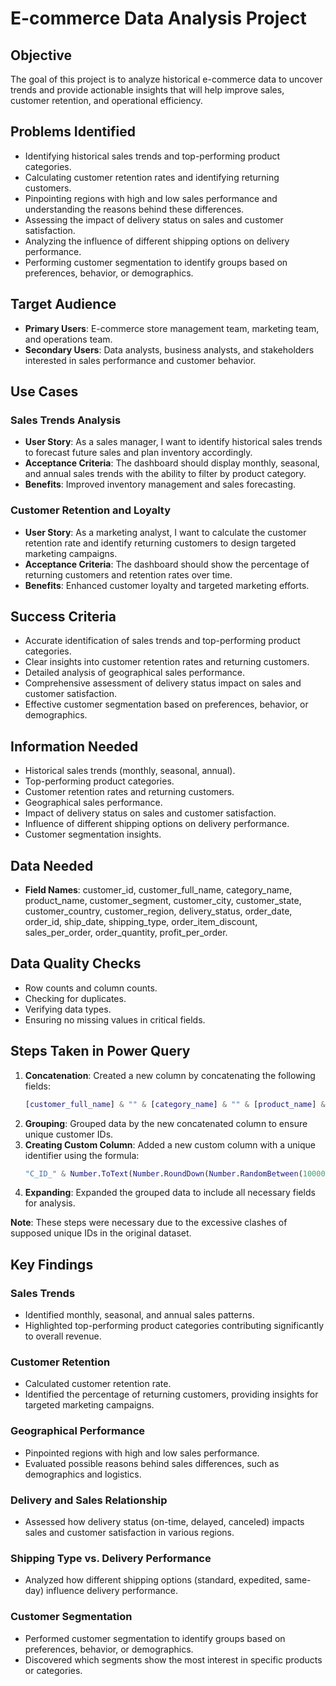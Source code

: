 # E-commerce Data Analysis Project

## Objective
The goal of this project is to analyze historical e-commerce data to uncover trends and provide actionable insights that will help improve sales, customer retention, and operational efficiency.

## Problems Identified
- Identifying historical sales trends and top-performing product categories.
- Calculating customer retention rates and identifying returning customers.
- Pinpointing regions with high and low sales performance and understanding the reasons behind these differences.
- Assessing the impact of delivery status on sales and customer satisfaction.
- Analyzing the influence of different shipping options on delivery performance.
- Performing customer segmentation to identify groups based on preferences, behavior, or demographics.

## Target Audience
- **Primary Users**: E-commerce store management team, marketing team, and operations team.
- **Secondary Users**: Data analysts, business analysts, and stakeholders interested in sales performance and customer behavior.

## Use Cases
### Sales Trends Analysis
- **User Story**: As a sales manager, I want to identify historical sales trends to forecast future sales and plan inventory accordingly.
- **Acceptance Criteria**: The dashboard should display monthly, seasonal, and annual sales trends with the ability to filter by product category.
- **Benefits**: Improved inventory management and sales forecasting.

### Customer Retention and Loyalty
- **User Story**: As a marketing analyst, I want to calculate the customer retention rate and identify returning customers to design targeted marketing campaigns.
- **Acceptance Criteria**: The dashboard should show the percentage of returning customers and retention rates over time.
- **Benefits**: Enhanced customer loyalty and targeted marketing efforts.

## Success Criteria
- Accurate identification of sales trends and top-performing product categories.
- Clear insights into customer retention rates and returning customers.
- Detailed analysis of geographical sales performance.
- Comprehensive assessment of delivery status impact on sales and customer satisfaction.
- Effective customer segmentation based on preferences, behavior, or demographics.

## Information Needed
- Historical sales trends (monthly, seasonal, annual).
- Top-performing product categories.
- Customer retention rates and returning customers.
- Geographical sales performance.
- Impact of delivery status on sales and customer satisfaction.
- Influence of different shipping options on delivery performance.
- Customer segmentation insights.

## Data Needed
- **Field Names**: customer_id, customer_full_name, category_name, product_name, customer_segment, customer_city, customer_state, customer_country, customer_region, delivery_status, order_date, order_id, ship_date, shipping_type, order_item_discount, sales_per_order, order_quantity, profit_per_order.

## Data Quality Checks
- Row counts and column counts.
- Checking for duplicates.
- Verifying data types.
- Ensuring no missing values in critical fields.

## Steps Taken in Power Query
1. **Concatenation**: Created a new column by concatenating the following fields:
   ```m
   [customer_full_name] & "" & [category_name] & "" & [product_name] & "" & [customer_segment] & "" & [customer_city] & "_" & [customer_state]
   ```
2. **Grouping**: Grouped data by the new concatenated column to ensure unique customer IDs.
3. **Creating Custom Column**: Added a new custom column with a unique identifier using the formula:
   ```m
   "C_ID_" & Number.ToText(Number.RoundDown(Number.RandomBetween(100000, 999999)))
   ```
4. **Expanding**: Expanded the grouped data to include all necessary fields for analysis.

**Note**: These steps were necessary due to the excessive clashes of supposed unique IDs in the original dataset.

## Key Findings
### Sales Trends
- Identified monthly, seasonal, and annual sales patterns.
- Highlighted top-performing product categories contributing significantly to overall revenue.

### Customer Retention
- Calculated customer retention rate.
- Identified the percentage of returning customers, providing insights for targeted marketing campaigns.

### Geographical Performance
- Pinpointed regions with high and low sales performance.
- Evaluated possible reasons behind sales differences, such as demographics and logistics.

### Delivery and Sales Relationship
- Assessed how delivery status (on-time, delayed, canceled) impacts sales and customer satisfaction in various regions.

### Shipping Type vs. Delivery Performance
- Analyzed how different shipping options (standard, expedited, same-day) influence delivery performance.

### Customer Segmentation
- Performed customer segmentation to identify groups based on preferences, behavior, or demographics.
- Discovered which segments show the most interest in specific products or categories.
